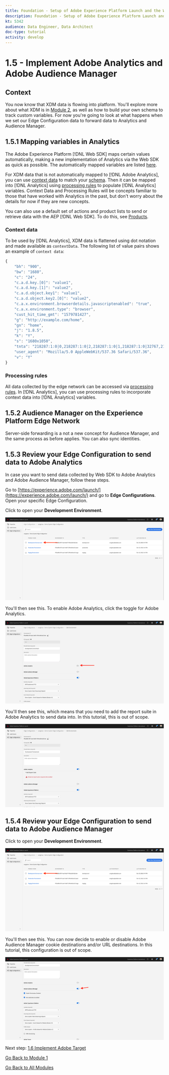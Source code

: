 ```yaml
---
title: Foundation - Setup of Adobe Experience Platform Launch and the Web SDK extension - Implement Adobe Analytics and Adobe Audience Manager
description: Foundation - Setup of Adobe Experience Platform Launch and the Web SDK extension - Implement Adobe Analytics and Adobe Audience Manager
kt: 5342
audience: Data Engineer, Data Architect
doc-type: tutorial
activity: develop
---
```


# 1.5 - Implement Adobe Analytics and Adobe Audience Manager

## Context

You now know that XDM data is flowing into platform. You'll explore more about what XDM is in [Module 2](./../module2/data-ingestion.md), as well as how to build your own schema to track custom variables. For now you're going to look at what happens when we set our Edge Configuration data to forward data to Analytics and Audience Manager.

## 1.5.1 Mapping variables in Analytics

The Adobe Experience Platform [!DNL Web SDK] maps certain values automatically, making a new implementation of Analytics via the Web SDK as quick as possible. The automatically mapped variables are listed [here](https://experienceleague.adobe.com/docs/experience-platform/edge/data-collection/adobe-analytics/automatically-mapped-vars.html#data-collection).

For XDM data that is not automatically mapped to [!DNL Adobe Analytics], you can use [context data](https://docs.adobe.com/content/help/en/analytics/implementation/vars/page-vars/contextdata.html) to match your [schema](https://docs.adobe.com/content/help/en/experience-platform/xdm/schema/composition.html). Then it can be mapped into [!DNL Analytics] using [processing rules](https://docs.adobe.com/content/help/en/analytics/admin/admin-tools/processing-rules/processing-rules-configuration/t-processing-rules.html) to populate [!DNL Analytics] variables. Context Data and Processing Rules will be concepts familiar to those that have worked with Analytics in the past, but don't worry about the details for now if they are new concepts.

You can also use a default set of actions and product lists to send or retrieve data with the AEP [!DNL Web SDK]. To do this, see [Products](https://docs.adobe.com/content/help/en/experience-platform/edge/implement/commerce.html).

### Context data

To be used by [!DNL Analytics], XDM data is flattened using dot notation and made available as `contextData`. The following list of value pairs shows an example of `context data`:

```javascript
{
    "bh": "900",
    "bw": "1680",
    "c": "24",
    "c.a.d.key.[0]": "value1",
    "c.a.d.key.[1]": "value2",
    "c.a.d.object.key1": "value1",
    "c.a.d.object.key2.[0]": "value2",
    "c.a.x.environment.browserdetails.javascriptenabled": "true",
    "c.a.x.environment.type": "browser",
    "cust_hit_time_gmt": "1579781427",
    "g": "http://example.com/home",
    "gn": "home",
    "j": "1.8.5",
    "k": "Y",
    "s": "1680x1050",
    "tnta": "218287:1:0|0,218287:1:0|2,218287:1:0|1,218287:1:0|32767,218287:1:01,218287:1:0|0,218287:1:0|1,218287:1:0|0,218287:1:0|1",
    "user_agent": "Mozilla/5.0 AppleWebKit/537.36 Safari/537.36",
    "v": "Y"
}
```

### Processing rules

All data collected by the edge network can be accessed via [processing rules](https://docs.adobe.com/content/help/en/analytics/admin/admin-tools/processing-rules/processing-rules-configuration/t-processing-rules.html). In [!DNL Analytics], you can use processing rules to incorporate context data into [!DNL Analytics] variables.

## 1.5.2 Audience Manager on the Experience Platform Edge Network

Server-side forwarding is a not a new concept for Audience Manager, and the same process as before applies. You can also sync identities.

## 1.5.3 Review your Edge Configuration to send data to Adobe Analytics

In case you want to send data collected by Web SDK to Adobe Analytics and Adobe Audience Manager, follow these steps.

Go to [https://experience.adobe.com/launch/](https://experience.adobe.com/launch/) and go to **Edge Configurations**. Open your specific Edge Configuration.

Click to open your **Development Environment**.

![AEP Debugger](./images/aa1.png)

You'll then see this. To enable Adobe Analytics, click the toggle for Adobe Analytics.

![AEP Debugger](./images/aa2.png)

You'll then see this, which means that you need to add the report suite in Adobe Analytics to send data into. In this tutorial, this is out of scope.

![AEP Debugger](./images/aa3.png)

## 1.5.4 Review your Edge Configuration to send data to Adobe Audience Manager

Click to open your **Development Environment**.

![AEP Debugger](./images/aa1.png)

You'll then see this. You can now decide to enable or disable Adobe Audience Manager cookie destinations and/or URL destinations. In this tutorial, this configuration is out of scope.

![AEP Debugger](./images/aam1.png)

Next step: [1.6 Implement Adobe Target](./ex6.md)

[Go Back to Module 1](./data-ingestion-launch-web-sdk.md)

[Go Back to All Modules](./../../overview.md)
